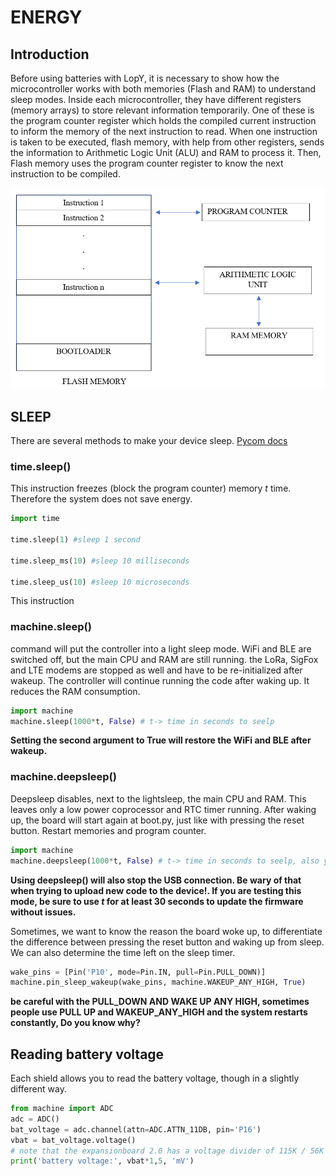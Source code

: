 # ENERGY #
## Introduction ## 

Before using batteries with LopY, it is necessary to show how the microcontroller works with both memories (Flash and RAM) to understand sleep modes. Inside each microcontroller, they have different registers (memory arrays) to store relevant information temporarily. One of these is the program counter register which holds the compiled current instruction to inform the memory of the next instruction to read. When one instruction is taken to be executed, flash memory, with help from other registers, sends the information to Arithmetic Logic Unit (ALU) and RAM to process it. Then, Flash memory uses the program counter register to know the next instruction to be compiled.

![PYCOM](https://github.com/puldavid87/PYCOM/blob/main/10.%20ENERGY/e1.png)

## SLEEP ##
There are several methods to make your device sleep.
[Pycom docs](https://docs.pycom.io/tutorials/basic/sleep/)
### time.sleep() ##

This instruction freezes (block the program counter) memory *t* time. Therefore the system does not save energy. 

``` python
import time

time.sleep(1) #sleep 1 second

time.sleep_ms(10) #sleep 10 milliseconds

time.sleep_us(10) #sleep 10 microseconds

```
This instruction 

### machine.sleep() ### 
command will put the controller into a light sleep mode. WiFi and BLE are switched off, but the main CPU and RAM are still running. the LoRa, SigFox and LTE modems are stopped as well and have to be re-initialized after wakeup. The controller will continue running the code after waking up. It reduces the RAM consumption.

``` python
import machine
machine.sleep(1000*t, False) # t-> time in seconds to seelp
```
**Setting the second argument to True will restore the WiFi and BLE after wakeup.**

### machine.deepsleep() ###
Deepsleep disables, next to the lightsleep, the main CPU and RAM. This leaves only a low power coprocessor and RTC timer running. After waking up, the board will start again at boot.py, just like with pressing the reset button. Restart memories and program counter.

``` python
import machine
machine.deepsleep(1000*t, False) # t-> time in seconds to seelp, also you can use without time.
```
**Using deepsleep() will also stop the USB connection. Be wary of that when trying to upload new code to the device!. If you are testing this mode, be sure to use *t* for at least 30 seconds to update the firmware without issues.** 

Sometimes, we want to know the reason the board woke up, to differentiate the difference between pressing the reset button and waking up from sleep. We can also determine the time left on the sleep timer.

``` python
wake_pins = [Pin('P10', mode=Pin.IN, pull=Pin.PULL_DOWN)]
machine.pin_sleep_wakeup(wake_pins, machine.WAKEUP_ANY_HIGH, True)
```

**be careful with the PULL_DOWN AND WAKE UP ANY HIGH, sometimes people use PULL UP and WAKEUP_ANY_HIGH and the system restarts constantly, Do you know why?**

## Reading battery voltage ##
Each shield allows you to read the battery voltage, though in a slightly different way.
``` python
from machine import ADC
adc = ADC()
bat_voltage = adc.channel(attn=ADC.ATTN_11DB, pin='P16')
vbat = bat_voltage.voltage()
# note that the expansionboard 2.0 has a voltage divider of 115K / 56K to account for
print('battery voltage:', vbat*1,5, 'mV')
```
